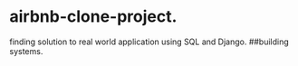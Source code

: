 # airbnb-clone-project.
finding solution to real world application using SQL and Django.
##building systems.
